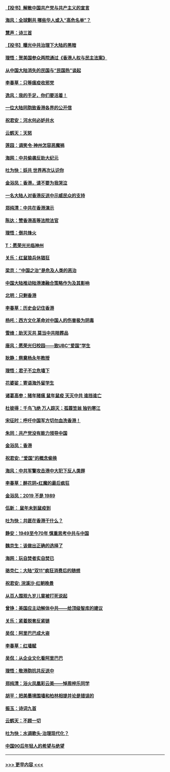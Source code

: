 #### [【投书】解散中国共产党与共产主义的宣言](../pages/nsc993/n11679177.md?t=11252244) 
#### [海风：全球剿共 哪些华人或入“高危名单”？](../pages/nsc993/n11678617.md?t=11252244) 
#### [慧声：诗三首](../pages/nsc993/n11678848.md?t=11252244) 
#### [【投书】曝光中共治理下大陆的黑暗](../pages/nsc993/n11678674.md?t=11252244) 
#### [理悟：贺美国参众两院通过《香港人权与民主法案》](../pages/nsc993/n11678104.md?t=11252244) 
#### [从中国大陆消失的民国与“民国热”谈起](../pages/nsc993/n11678075.md?t=11252244) 
#### [李春草：只等瘟疫收邪党](../pages/nsc993/n11677308.md?t=11252244) 
#### [逸风：我的手足，你们要活着！](../pages/nsc993/n11676352.md?t=11252244) 
#### [一位大陆同胞致香港各界的公开信](../pages/nsc993/n11675761.md?t=11252244) 
#### [祝君安：河水何必妒井水](../pages/nsc993/n11675746.md?t=11252244) 
#### [云鹤天：天怒](../pages/nsc993/n11675718.md?t=11252244) 
#### [莲园：调笑令‧神州怎容恶魔祸](../pages/nsc993/n11675648.md?t=11252244) 
#### [海网：中共偷袭反助大纪元](../pages/nsc993/n11673515.md?t=11252244) 
#### [吐为快：妖共 世界再次认识你](../pages/nsc993/n11673506.md?t=11252244) 
#### [金浴凤：香港，请不要为我哭泣](../pages/nsc993/n11673248.md?t=11252244) 
#### [一名大陆人对香港反送中示威民众的支持](../pages/nsc993/n11672615.md?t=11252244) 
#### [郑纯清：中共在香港演示](../pages/nsc993/n11670539.md?t=11252244) 
#### [陈达：赞香港高等法院法官](../pages/nsc993/n11669542.md?t=11252244) 
#### [理悟：倒共烽火](../pages/nsc993/n11668844.md?t=11252244) 
#### [T：愿荣光光临神州](../pages/nsc993/n11668421.md?t=11252244) 
#### [关乐：红鼠狼兵休猖狂](../pages/nsc993/n11668378.md?t=11252244) 
#### [梁京：“中国之治”是危及人类的恶治](../pages/nsc993/n11668328.md?t=11252244) 
#### [中国大陆推动陆港澳融合策略作为及其影响](../pages/nsc993/n11668157.md?t=11252244) 
#### [北明：只剩香港](../pages/nsc993/n11668002.md?t=11252244) 
#### [李春草：历史会记住香港](../pages/nsc993/n11667927.md?t=11252244) 
#### [杨吒：西方文化革命对中国人的伤害极为阴毒](../pages/nsc993/n11664521.md?t=11252244) 
#### [雪绮：助天灭共 莫当中共陪葬品](../pages/nsc993/n11662650.md?t=11252244) 
#### [唐风：愿荣光归校园——致UBC“爱国”学生](../pages/nsc993/n11662194.md?t=11252244) 
#### [耿静：祭奠杨永年教授](../pages/nsc993/n11662514.md?t=11252244) 
#### [理悟：君子不立危墙下](../pages/nsc993/n11662172.md?t=11252244) 
#### [花婆娑：寄语海外留学生](../pages/nsc993/n11662121.md?t=11252244) 
#### [诸葛高参：猪年猪瘟 鼠年鼠疫 天灭中共 谁挡谁亡](../pages/nsc993/n11661980.md?t=11252244) 
#### [杜彼得：千鸟飞绝 万人踪灭；孤蓑笠翁 独钓寒江](../pages/nsc993/n11661170.md?t=11252244) 
#### [宋征时：呼吁中国军方切勿血洗香港！](../pages/nsc993/n11415318.md?t=11252244) 
#### [朱同：共产党没有能力领导中国](../pages/nsc993/n11660421.md?t=11252244) 
#### [金浴凤：香港](../pages/nsc993/n11660419.md?t=11252244) 
#### [祝君安: “爱国”的概念偷换](../pages/nsc993/n11659706.md?t=11252244) 
#### [海风：中共军警攻击港中大犯下反人类罪](../pages/nsc993/n11659632.md?t=11252244) 
#### [李春草：醉花阴•红魔的最后疯狂](../pages/nsc993/n11659287.md?t=11252244) 
#### [金浴凤：2019 不是 1989](../pages/nsc993/n11657663.md?t=11252244) 
#### [伍新： 鼠年未到鼠疫到](../pages/nsc993/n11655098.md?t=11252244) 
#### [吐为快：共匪在香港干什么？](../pages/nsc993/n11654891.md?t=11252244) 
#### [静安：1949至今70年 慎重思考中共与中国](../pages/nsc993/n11651244.md?t=11252244) 
#### [魏京生：该做出正确的选择了](../pages/nsc993/n11653084.md?t=11252244) 
#### [海网：玩自焚者实自焚已](../pages/nsc993/n11652423.md?t=11252244) 
#### [骆克仁：大陆“双11”疯狂消费后的随想](../pages/nsc993/n11652305.md?t=11252244) 
#### [祝君安: 浣溪沙·红朝晚景](../pages/nsc993/n11652258.md?t=11252244) 
#### [从百人围观九岁儿童被打死说起](../pages/nsc993/n11651030.md?t=11252244) 
#### [曾铮：美国应主动解体中共——给顶级智库的建议](../pages/nsc993/n11649888.md?t=11252244) 
#### [关乐：紧着脱套反紧链](../pages/nsc993/n11649069.md?t=11252244) 
#### [吴侃：阿里巴巴成大盗](../pages/nsc993/n11645523.md?t=11252244) 
#### [李春草：红墙赋](../pages/nsc993/n11646389.md?t=11252244) 
#### [吴侃：从企业文化看阿里巴巴](../pages/nsc993/n11645476.md?t=11252244) 
#### [理悟：敬港胞抗共反送中](../pages/nsc993/n11645466.md?t=11252244) 
#### [郑纯清：浴火凤凰彩云美——悼周梓乐同学](../pages/nsc993/n11645155.md?t=11252244) 
#### [胡平：把美墨境围墙和柏林相提并论是错误的](../pages/nsc993/n11645134.md?t=11252244) 
#### [振玉：诗词九首](../pages/nsc993/n11644081.md?t=11252244) 
#### [云鹤天：不顾一切](../pages/nsc993/n11643508.md?t=11252244) 
#### [吐为快：水调歌头·治理现代化？](../pages/nsc993/n11643485.md?t=11252244) 
#### [中国90后年轻人的希望与绝望](../pages/nsc993/n11642317.md?t=11252244) 

----
#### [ >>> 更早内容 <<< ](../indexes/nsc993-earlier.md)
